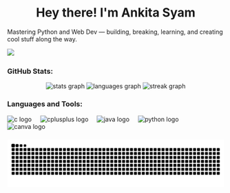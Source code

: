 <h1 align="center">Hey there! I'm Ankita Syam</h1>
<p>Mastering Python and Web Dev — building, breaking, learning, and creating cool stuff along the way.</p>

<div align="left">
  <img src="https://visitor-badge.laobi.icu/badge?page_id=AnkitaSyam.AnkitaSyam&"  />
</div>

### GitHub Stats:

<div align="center">
  <img src="https://github-readme-stats.vercel.app/api?username=AnkitaSyam&hide_title=false&hide_rank=false&show_icons=true&include_all_commits=true&count_private=true&disable_animations=false&theme=dracula&locale=en&hide_border=false&order=1" height="150" alt="stats graph"  />
  <img src="https://github-readme-stats.vercel.app/api/top-langs?username=AnkitaSyam&locale=en&hide_title=false&layout=compact&card_width=320&langs_count=5&theme=dracula&hide_border=false&order=2" height="150" alt="languages graph"  />
  <img src="https://streak-stats.demolab.com?user=AnkitaSyam&locale=en&mode=daily&theme=dracula&hide_border=false&border_radius=5&order=3" height="150" alt="streak graph"  />
</div>

### Languages and Tools:

<div align="left">
  <img src="https://skillicons.dev/icons?i=c" height="40" alt="c logo"  />
  <img width="12" />
  <img src="https://skillicons.dev/icons?i=cpp" height="40" alt="cplusplus logo"  />
  <img width="12" />
  <img src="https://skillicons.dev/icons?i=java" height="40" alt="java logo"  />
  <img width="12" />
  <img src="https://skillicons.dev/icons?i=py" height="40" alt="python logo"  />
  <img width="12" />
  <img src="https://cdn.simpleicons.org/canva/00C4CC" height="40" alt="canva logo"  />
</div>

###

<img src="https://raw.githubusercontent.com/AnkitaSyam/AnkitaSyam/output/snake.svg" alt="Snake animation" />

###